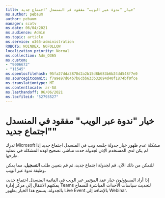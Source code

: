 ```yaml
---
title: خيار "ندوة عبر الويب" مفقود في المنسدل "اجتماع جديد"
ms.author: pebaum
author: pebaum
manager: scotv
ms.date: 06/04/2021
ms.audience: Admin
ms.topic: article
ms.service: o365-administration
ROBOTS: NOINDEX, NOFOLLOW
localization_priority: Normal
ms.collection: Adm_O365
ms.custom:
- "9006672"
- "11545"
ms.openlocfilehash: 95fa27dda3878d2a2b15d8b683b6b24dd548f7e0
ms.sourcegitcommit: f7a9e97d04b7b6cbb633b32094d40f1874bf0fce
ms.translationtype: MT
ms.contentlocale: ar-SA
ms.lasthandoff: 06/06/2021
ms.locfileid: "52793527"
---
```

# <a name="webinar-option-missing-in-new-meeting-drop-down"></a>خيار "ندوة عبر الويب" مفقود في المنسدل "اجتماع جديد"

تدرك Microsoft مشكلة عدم ظهور خيار جدولة جلسه ويب  في المنسدل اجتماع جديد إذا لم يكن لدى المستخدم الإذن لجدولة حدث مباشر. تصحيح لهذه المشكلة في عملية طرحها.

للتمكن من ذلك الآن، قم لجدولة اجتماع جديد، ثم قم بتعيين طلب **التسجيل**، مما يمكن وظيفة ندوة عبر الويب.

إذا أراد المسؤولون خيار عقد  المؤتمر عبر الويب في القائمة المنسدل اجتماع جديد، يمكنهم الانتقال إلى مركز إدارة Teams لتحديث سياسات الأحداث المباشرة للسماح بالجدولة. [](https://admin.teams.microsoft.com/policies/broadcasts) يسمح هذا الخيار بظهور Live Event بالإضافة إلى Webinar.